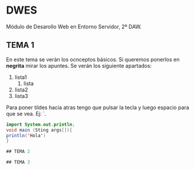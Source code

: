 # DWES
Módulo de Desarollo Web en Entorno Servidor, 2º DAW.

## TEMA 1
En este tema se verán los ocnceptos básicos. Si queremos ponerlos en **negrita** mirar los apuntes.
Se verán los siguiente apartados:
1. lista1
    1. lista
3. lista2
4. lista3

Para poner tildes hacia atras tengo que pulsar la tecla y luego espacio para que se vea. Ej: `.
```java
import System.out.println;
void main (Sting args[]){
println('Hola')
}

## TEMA 2

## TEMA 3
